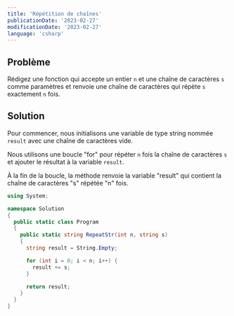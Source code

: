 ```yaml
---
title: 'Répétition de chaînes'
publicationDate: '2023-02-27'
modificationDate: '2023-02-27'
language: 'csharp'
---
```


## Problème

Rédigez une fonction qui accepte un entier `n` et une chaîne de caractères `s` comme paramètres et renvoie une chaîne de caractères qui répète `s` exactement `n` fois.

## Solution

Pour commencer, nous initialisons une variable de type string nommée `result` avec une chaîne de caractères vide.

Nous utilisons une boucle "for" pour répéter `n` fois la chaîne de caractères `s` et ajouter le résultat à la variable `result`.

À la fin de la boucle, la méthode renvoie la variable "result" qui contient la chaîne de caractères "s" répétée "n" fois.

```c#
using System;

namespace Solution
{
  public static class Program
  {
    public static string RepeatStr(int n, string s)
    {
      string result = String.Empty;

      for (int i = 0; i < n; i++) {
        result += s;
      }

      return result;
    }
  }
}
```
